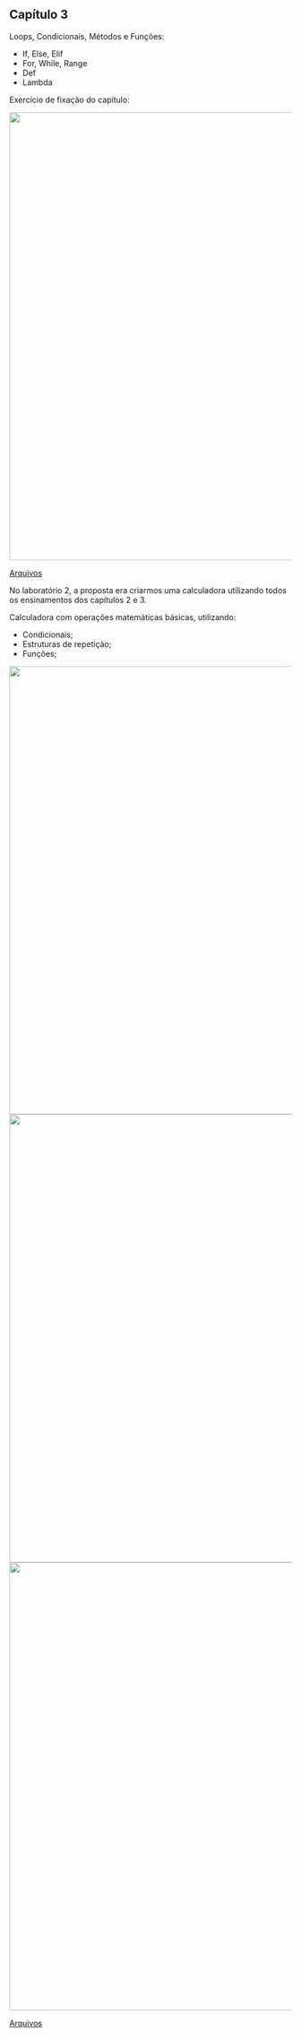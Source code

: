 ## Capítulo 3

Loops, Condicionais, Métodos e Funções:

<ul>
	<li>If, Else, Elif</li>
	<li>For, While, Range</li>
	<li>Def</li>
    <li>Lambda</li>
</ul>

Exercício de fixação do capítulo:

<center><img src="https://user-images.githubusercontent.com/67449365/95008406-0ccd4080-05f0-11eb-9d64-655d41daf1fe.jpg" alt="" width="800"></center>

[Arquivos](https://github.com/ThayaneMoreira/PythonFundamentos-studies/blob/master/CAP-03/Exercicio1.ipynb)

No laboratório 2, a proposta era criarmos uma calculadora utilizando todos os ensinamentos dos capítulos 2 e 3.

Calculadora com operações matemáticas básicas, utilizando:

- Condicionais;
- Estruturas de repetição;
- Funções;

<center><img src="https://user-images.githubusercontent.com/67449365/95008415-1f477a00-05f0-11eb-8551-0f62585a7105.jpg" alt="" width="800"></center>

<center><img src="https://user-images.githubusercontent.com/67449365/95008558-55392e00-05f1-11eb-90e1-35d06d12f600.jpg" alt="" width="800"></center>

<center><img src="https://user-images.githubusercontent.com/67449365/95008566-641fe080-05f1-11eb-8ae8-7693b9d075e6.jpg" alt="" width="800"></center>


[Arquivos](https://github.com/ThayaneMoreira/PythonFundamentos-studies/blob/master/CAP-03/Calculadora.py)

